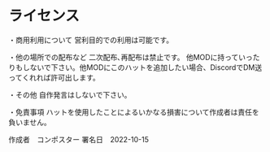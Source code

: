 # ライセンス

・商用利用について
営利目的での利用は可能です。

・他の場所での配布など
二次配布､再配布は禁止です。
他MODに持っていったりもしないで下さい。他MODにこのハットを追加したい場合、DiscordでDM送ってくれれば許可出します。

・その他
自作発言はしないで下さい。

・免責事項
ハットを使用したことによるいかなる損害について作成者は責任を負いません。

作成者　コンポスター
署名日　2022-10-15
